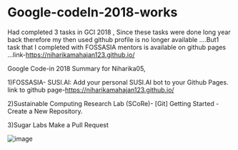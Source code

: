 # Google-codeIn-2018-works
Had completed 3 tasks in GCI 2018 ,
Since these tasks were done long year back therefore my then used github profile is no longer available ....But1 task that I completed with FOSSASIA mentors is available on github pages ...link-https://niharikamahajan123.github.io/


Google Code-in 2018 Summary for Niharika05,

1)FOSSASIA-
          SUSI.AI: Add your personal SUSI.AI bot to your Github Pages.
          link to github page-https://niharikamahajan123.github.io/
          
        
2)Sustainable Computing Research Lab (SCoRe)-
          [Git] Getting Started - Create a New Repository.
          
3)Sugar Labs
        Make a Pull Request
        
  ![image](https://user-images.githubusercontent.com/72392580/130323488-da9eda02-1f79-4f72-9d2b-36377fec1a25.png)

        
        
          

   



